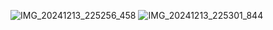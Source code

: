 ![IMG_20241213_225256_458](https://github.com/user-attachments/assets/ce381adf-3619-4abc-aa03-7863abd5d563)
![IMG_20241213_225301_844](https://github.com/user-attachments/assets/a1d8e85d-5842-4832-b50a-b0239a66f5da)
